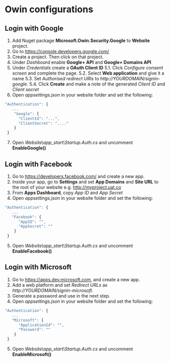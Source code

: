 # Owin configurations

## Login with Google

1. Add Nuget package **Microsoft.Owin.Security.Google** to **Website** project.
2. Go to https://console.developers.google.com/
3. Create a project. Then click on that project.
4. Under *Dashboard* enable **Google+ API** and **Google+ Domains API** 
5. Under *Credentials* create a **OAuth Client ID**
   5.1. Click *Configure consent screen* and complete the page.
   5.2. Select **Web application** and give it a name
   5.3. Set *Authorised redirect URIs* to *http://YOURDOMAIN/signin-google*.
   5.4. Click **Create** and make a note of the generated *Client ID* and *Client secret*
6. Open *appsettings.json* in your website folder and set the following:
```javascript
"Authentication": {
   ...
    "Google": {
      "ClientId": "...",
      "ClientSecret": "...."
    }
 }
 ```
7. Open *Website\app_start\Startup.Auth.cs* and uncomment **EnableGoogle()**

## Login with Facebook
1. Go to https://developers.facebook.com/ and create a new app.
2. Inside your app, go to **Settings** and set **App Domains** and **Site URL** to the root of your website e.g. http://myproject.uat.co
3. From **Apps Dashboard**, copy *App ID* and *App Secret*
4. Open *appsettings.json* in your website folder and set the following:
```javascript
"Authentication": {
   ...
   "Facebook": {
      "AppID": "",
      "AppSecret": ""
    }
 }
 ```  
 5. Open *Website\app_start\Startup.Auth.cs* and uncomment **EnableFacebook()**

## Login with Microsoft
1. Go to https://apps.dev.microsoft.com, and create a new app.
2. Add a web platform and set *Redirect URLs* as *http://YOURDOMAIN/signin-microsoft*.
3. Generate a password and use in the next step.
4. Open *appsettings.json* in your website folder and set the following:
```javascript
"Authentication": {
   ...
   "Microsoft": {
      "ApplicationId": "",
      "Password": ""
    }
 }
 ```  
5. Open *Website\app_start\Startup.Auth.cs* and uncomment **EnableMicrosoft()**
